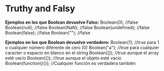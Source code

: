 # Truthy and Falsy

__Ejemplos en los que Boolean devuelve Falso:__
Boolean(0); //false
Boolean(null); //false
Boolean(NaN); //false
Boolean(undefined); //false
Boolean(false); //false
Boolean(""); //false

__Ejemplos en los que Boolean devuelve verdadero:__
Boolean(1); //true para 1 o cualquier número diferente de cero (0)
Boolean("a"); //true para cualquier caracter o espacio en blanco en el string
Boolean([]); //true aunque el array esté vacío
Boolean({}); //true aunque el objeto esté vacío
Boolean(function(){}); //Cualquier función es verdadera también